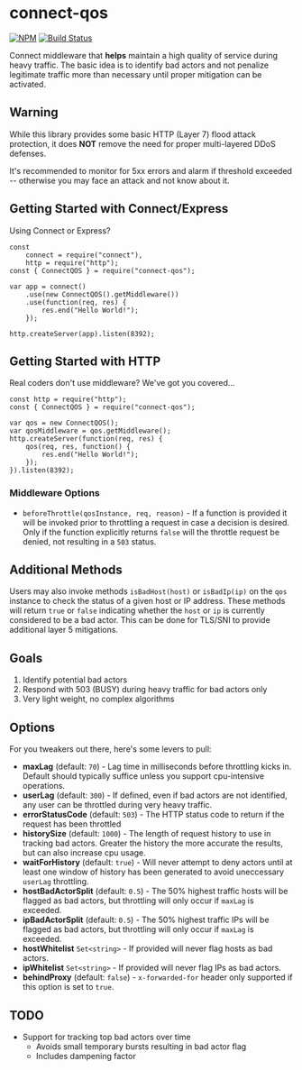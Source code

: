 # connect-qos

[![NPM](https://nodei.co/npm/connect-qos.png?mini=true)](https://nodei.co/npm/connect-qos/) [![Build Status](https://app.travis-ci.com/godaddy/connect-qos.svg?branch=main)](https://app.travis-ci.com/godaddy/connect-qos)

Connect middleware that **helps** maintain a high quality of service during heavy traffic. The basic
idea is to identify bad actors and not penalize legitimate traffic more than necessary until
proper mitigation can be activated.


## Warning

While this library provides some basic HTTP (Layer 7) flood attack protection,
it does **NOT** remove the need for proper multi-layered DDoS defenses.

It's recommended to monitor for 5xx errors and alarm if threshold exceeded --
otherwise you may face an attack and not know about it.


## Getting Started with Connect/Express

Using Connect or Express?

	const 
		connect = require("connect"),
		http = require("http");
	const { ConnectQOS } = require("connect-qos");

	var app = connect()
		.use(new ConnectQOS().getMiddleware())
		.use(function(req, res) {
			res.end("Hello World!");
		});

	http.createServer(app).listen(8392);


## Getting Started with HTTP

Real coders don't use middleware? We've got you covered...

	const http = require("http");
	const { ConnectQOS } = require("connect-qos");

	var qos = new ConnectQOS();
	var qosMiddleware = qos.getMiddleware();
	http.createServer(function(req, res) {
		qos(req, res, function() {
			res.end("Hello World!");
		});
	}).listen(8392);

### Middleware Options

* `beforeThrottle(qosInstance, req, reason)` - If a function is provided it will be
  invoked prior to throttling a request in case a decision is desired. Only if
	the function explicitly returns `false` will the throttle request be denied,
	not resulting in a `503` status.

## Additional Methods

Users may also invoke methods `isBadHost(host)` or `isBadIp(ip)` on the `qos` instance to check the status of a given host or IP address. These methods will return `true` or `false` indicating whether the `host` or `ip` is currently considered to be a bad actor. This can be done for TLS/SNI
to provide additional layer 5 mitigations.

## Goals

1. Identify potential bad actors
2. Respond with 503 (BUSY) during heavy traffic for bad actors only
3. Very light weight, no complex algorithms



## Options

For you tweakers out there, here's some levers to pull:

* **maxLag** (default: `70`) - Lag time in milliseconds before throttling kicks in.
  Default should typically suffice unless you support cpu-intensive operations.
* **userLag** (default: `300`) - If defined, even if bad actors are not
  identified, any user can be throttled during very heavy traffic.
* **errorStatusCode** (default: `503`) - The HTTP status code to return if the request has been throttled
* **historySize** (default: `1000`) - The length of request history to use in
  tracking bad actors. Greater the history the more accurate the results,
  but can also increase cpu usage.
* **waitForHistory** (default: `true`) - Will never attempt to deny actors until
  at least one window of history has been generated to avoid uneccessary `userLag`
	throttling.
* **hostBadActorSplit** (default: `0.5`) - The 50% highest traffic hosts will be
  flagged as bad actors, but throttling will only occur if `maxLag` is exceeded.
* **ipBadActorSplit** (default: `0.5`) - The 50% highest traffic IPs will be
  flagged as bad actors, but throttling will only occur if `maxLag` is exceeded.
* **hostWhitelist** `Set<string>` - If provided will never flag hosts as bad actors.
* **ipWhitelist** `Set<string>` - If provided will never flag IPs as bad actors.
* **behindProxy** (default: `false`) - `x-forwarded-for` header only supported
  if this option is set to `true`.

## TODO

* Support for tracking top bad actors over time
  * Avoids small temporary bursts resulting in bad actor flag
  * Includes dampening factor
